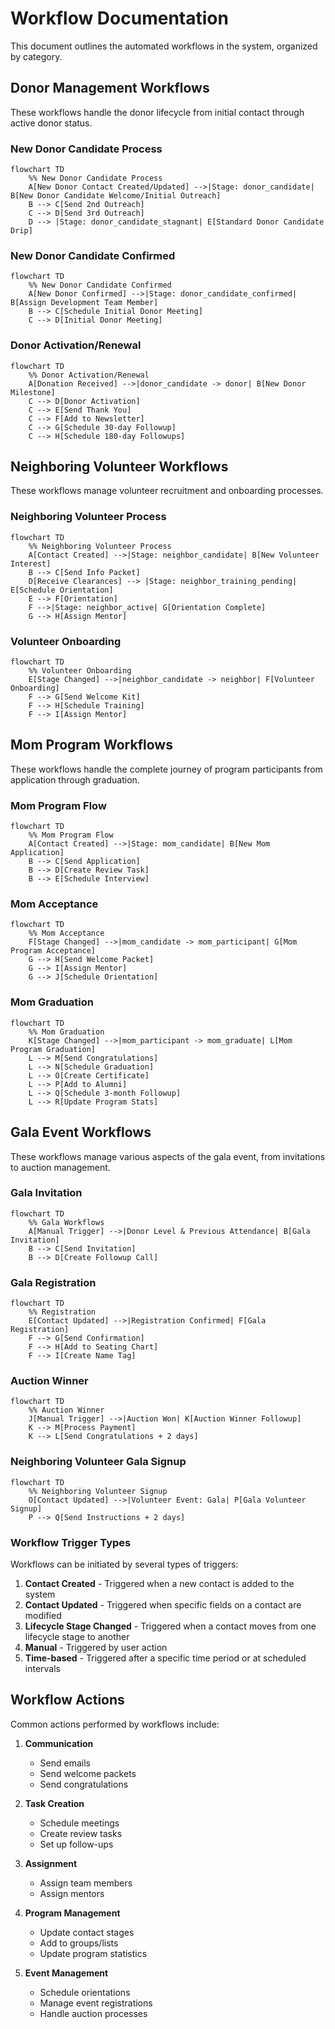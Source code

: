 # Workflow Documentation

This document outlines the automated workflows in the system, organized by category.

## Donor Management Workflows

These workflows handle the donor lifecycle from initial contact through active donor status.

### New Donor Candidate Process

```mermaid
flowchart TD
    %% New Donor Candidate Process
    A[New Donor Contact Created/Updated] -->|Stage: donor_candidate| B[New Donor Candidate Welcome/Initial Outreach]
    B --> C[Send 2nd Outreach]
    C --> D[Send 3rd Outreach]
    D --> |Stage: donor_candidate_stagnant| E[Standard Donor Candidate Drip]
```

### New Donor Candidate Confirmed

```mermaid
flowchart TD
    %% New Donor Candidate Confirmed
    A[New Donor Confirmed] -->|Stage: donor_candidate_confirmed| B[Assign Development Team Member]
    B --> C[Schedule Initial Donor Meeting]
    C --> D[Initial Donor Meeting]
```

### Donor Activation/Renewal

```mermaid
flowchart TD
    %% Donor Activation/Renewal
    A[Donation Received] -->|donor_candidate -> donor| B[New Donor Milestone]
    C --> D[Donor Activation]
    C --> E[Send Thank You]
    C --> F[Add to Newsletter]
    C --> G[Schedule 30-day Followup]
    C --> H[Schedule 180-day Followups]
```

## Neighboring Volunteer Workflows

These workflows manage volunteer recruitment and onboarding processes.

### Neighboring Volunteer Process

```mermaid
flowchart TD
    %% Neighboring Volunteer Process
    A[Contact Created] -->|Stage: neighbor_candidate| B[New Volunteer Interest]
    B --> C[Send Info Packet]
    D[Receive Clearances] --> |Stage: neighbor_training_pending| E[Schedule Orientation]
    E --> F[Orientation]
    F -->|Stage: neighbor_active| G[Orientation Complete]
    G --> H[Assign Mentor]
```

### Volunteer Onboarding

```mermaid
flowchart TD
    %% Volunteer Onboarding
    E[Stage Changed] -->|neighbor_candidate -> neighbor| F[Volunteer Onboarding]
    F --> G[Send Welcome Kit]
    F --> H[Schedule Training]
    F --> I[Assign Mentor]
```

## Mom Program Workflows

These workflows handle the complete journey of program participants from application through graduation.

### Mom Program Flow

```mermaid
flowchart TD
    %% Mom Program Flow
    A[Contact Created] -->|Stage: mom_candidate| B[New Mom Application]
    B --> C[Send Application]
    B --> D[Create Review Task]
    B --> E[Schedule Interview]
```

### Mom Acceptance

```mermaid
flowchart TD
    %% Mom Acceptance
    F[Stage Changed] -->|mom_candidate -> mom_participant| G[Mom Program Acceptance]
    G --> H[Send Welcome Packet]
    G --> I[Assign Mentor]
    G --> J[Schedule Orientation]
```

### Mom Graduation

```mermaid
flowchart TD
    %% Mom Graduation
    K[Stage Changed] -->|mom_participant -> mom_graduate| L[Mom Program Graduation]
    L --> M[Send Congratulations]
    L --> N[Schedule Graduation]
    L --> O[Create Certificate]
    L --> P[Add to Alumni]
    L --> Q[Schedule 3-month Followup]
    L --> R[Update Program Stats]
```

## Gala Event Workflows

These workflows manage various aspects of the gala event, from invitations to auction management.

### Gala Invitation

```mermaid
flowchart TD
    %% Gala Workflows
    A[Manual Trigger] -->|Donor Level & Previous Attendance| B[Gala Invitation]
    B --> C[Send Invitation]
    B --> D[Create Followup Call]
```

### Gala Registration

```mermaid
flowchart TD
    %% Registration
    E[Contact Updated] -->|Registration Confirmed| F[Gala Registration]
    F --> G[Send Confirmation]
    F --> H[Add to Seating Chart]
    F --> I[Create Name Tag]
```

### Auction Winner

```mermaid
flowchart TD
    %% Auction Winner
    J[Manual Trigger] -->|Auction Won| K[Auction Winner Followup]
    K --> M[Process Payment]
    K --> L[Send Congratulations + 2 days]
```

### Neighboring Volunteer Gala Signup

```mermaid
flowchart TD
    %% Neighboring Volunteer Signup
    O[Contact Updated] -->|Volunteer Event: Gala| P[Gala Volunteer Signup]
    P --> Q[Send Instructions + 2 days]
```

### Workflow Trigger Types

Workflows can be initiated by several types of triggers:

1. **Contact Created** - Triggered when a new contact is added to the system
2. **Contact Updated** - Triggered when specific fields on a contact are modified
3. **Lifecycle Stage Changed** - Triggered when a contact moves from one lifecycle stage to another
4. **Manual** - Triggered by user action
5. **Time-based** - Triggered after a specific time period or at scheduled intervals

## Workflow Actions

Common actions performed by workflows include:

1. **Communication**
   - Send emails
   - Send welcome packets
   - Send congratulations
   
2. **Task Creation**
   - Schedule meetings
   - Create review tasks
   - Set up follow-ups
   
3. **Assignment**
   - Assign team members
   - Assign mentors
   
4. **Program Management**
   - Update contact stages
   - Add to groups/lists
   - Update program statistics
   
5. **Event Management**
   - Schedule orientations
   - Manage event registrations
   - Handle auction processes

